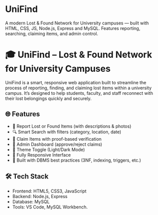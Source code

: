 # UniFind
A modern Lost &amp; Found Network for University campuses — built with HTML, CSS, JS, Node.js, Express and MySQL. Features reporting, searching, claiming items, and admin control.

# 🎓 UniFind – Lost & Found Network for University Campuses

UniFind is a smart, responsive web application built to streamline the process of reporting, finding, and claiming lost items within a university campus. It’s designed to help students, faculty, and staff reconnect with their lost belongings quickly and securely.

## 🌐 Features

- 📌 Report Lost or Found Items (with descriptions & photos)
- 🔍 Smart Search with filters (category, location, date)
- 📄 Claim Items with proof-based verification
- 🧭 Admin Dashboard (approve/reject claims)
- 🌙 Theme Toggle (Light/Dark Mode)
- 📱 Fully Responsive Interface
- 🧠 Built with DBMS best practices (3NF, indexing, triggers, etc.)


## 🛠️ Tech Stack

- Frontend: HTML5, CSS3, JavaScript
- Backend: Node.js, Express 
- Database: MySQL
- Tools: VS Code, MySQL Workbench.

